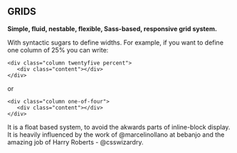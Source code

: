 GRIDS
-----
**Simple, fluid, nestable, flexible, Sass-based, responsive grid system.**

With syntactic sugars to define widths. For example, if you want to define one column of 25% you can write:

	<div class="column twentyfive percent">
       <div class="content"></div>
    </div>

or

	<div class="column one-of-four">
       <div class="content"></div>
    </div>

It is a float based system, to avoid the akwards parts of inline-block display. It is heavily influenced by the work of @marcelinollano at bebanjo and the amazing job of Harry Roberts - @csswizardry.
